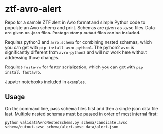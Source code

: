 ztf-avro-alert
=================

Repo for a sample ZTF alert in Avro format and simple Python code to populate an Avro schema and print. Schemas are given as .avsc files. Data are given as .json files. Postage stamp cutout files can be included.

Requires python3 and `avro.schema` for combining nested schemas, which you can get with `pip install avro-python3`. The python2 `avro` is significantly different from `avro-python3` and will not work here without addressing those changes.

Requires `fastavro` for faster serialization, which you can get with `pip install fastavro`.

Jupyter notebooks included in `examples`.

Usage
-----

On the command line, pass schema files first and then a single json data file last.
Multiple nested schemas must be passed in order of most internal first:

```
python validateAvroNestedSchema.py schema/candidate.avsc  schema/cutout.avsc schema/alert.avsc data/alert.json
```
